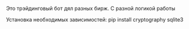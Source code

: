 Это трэйдинговый бот дял разных бирж. С разной логикой работы

Установка необходимых зависимостей:
pip install cryptography sqlite3
